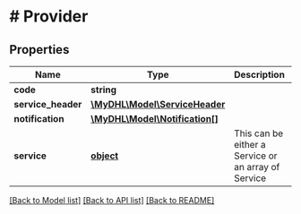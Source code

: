 # # Provider

## Properties

Name | Type | Description | Notes
------------ | ------------- | ------------- | -------------
**code** | **string** |  | [optional] 
**service_header** | [**\MyDHL\Model\ServiceHeader**](ServiceHeader.md) |  | [optional] 
**notification** | [**\MyDHL\Model\Notification[]**](Notification.md) |  | [optional] 
**service** | [**object**](.md) | This can be either a Service or an array of Service | [optional] 

[[Back to Model list]](../../README.md#documentation-for-models) [[Back to API list]](../../README.md#documentation-for-api-endpoints) [[Back to README]](../../README.md)


